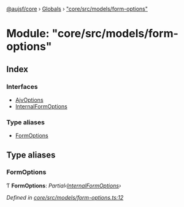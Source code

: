 [@aujsf/core](../README.md) › [Globals](../globals.md) › ["core/src/models/form-options"](_core_src_models_form_options_.md)

# Module: "core/src/models/form-options"

## Index

### Interfaces

* [AjvOptions](../interfaces/_core_src_models_form_options_.ajvoptions.md)
* [InternalFormOptions](../interfaces/_core_src_models_form_options_.internalformoptions.md)

### Type aliases

* [FormOptions](_core_src_models_form_options_.md#formoptions)

## Type aliases

###  FormOptions

Ƭ **FormOptions**: *Partial‹[InternalFormOptions](../interfaces/_core_src_models_form_options_.internalformoptions.md)›*

*Defined in [core/src/models/form-options.ts:12](https://github.com/jbockle/au-jsonschema-form/blob/master/packages/core/src/models/form-options.ts#L12)*
